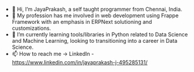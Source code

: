 - 👋 Hi, I’m JayaPrakash, a self taught programmer from Chennai, India.
- 👀 My profession has me involved in web development using Frappe Framework with an emphasis in ERPNext solutioning and customizations.
- 🌱 I’m currently learning tools/libraries in Python related to Data Science and Machine Learning, looking to transitioning into a career in Data Science.
- 📫 How to reach me -> LinkedIn - https://www.linkedin.com/in/jayaprakash-j-495285131/
